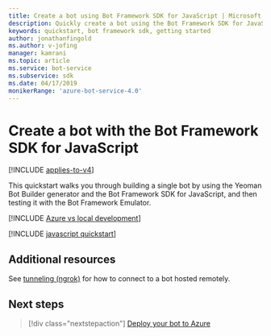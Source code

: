```yaml
---
title: Create a bot using Bot Framework SDK for JavaScript | Microsoft Docs
description: Quickly create a bot using the Bot Framework SDK for JavaScript.
keywords: quickstart, bot framework sdk, getting started
author: jonathanfingold
ms.author: v-jofing
manager: kamrani
ms.topic: article
ms.service: bot-service
ms.subservice: sdk
ms.date: 04/17/2019
monikerRange: 'azure-bot-service-4.0'
---
```


# Create a bot with the Bot Framework SDK for JavaScript

[!INCLUDE [applies-to-v4](../includes/applies-to.md)]

This quickstart walks you through building a single bot by using the Yeoman Bot Builder generator and the Bot Framework SDK for JavaScript, and then testing it with the Bot Framework Emulator.

[!INCLUDE [Azure vs local development](~/includes/snippet-quickstart-paths.md)]

[!INCLUDE [javascript quickstart](~/includes/quickstart-javascript.md)]

## Additional resources

See [tunneling (ngrok)](https://github.com/Microsoft/BotFramework-Emulator/wiki/Tunneling-(ngrok)) for how to connect to a bot hosted remotely.

## Next steps

> [!div class="nextstepaction"]
> [Deploy your bot to Azure](../bot-builder-deploy-az-cli.md)
